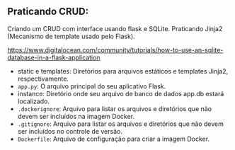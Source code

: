 ## Praticando CRUD:

Criando um CRUD com interface usando flask e SQLite.
Praticando Jinja2 (Mecanismo de template usado pelo Flask).

https://www.digitalocean.com/community/tutorials/how-to-use-an-sqlite-database-in-a-flask-application

- static e templates: Diretórios para arquivos estáticos e templates Jinja2, respectivamente.
- ``app.py``: O arquivo principal do seu aplicativo Flask.
- instance: Diretório onde seu arquivo de banco de dados app.db estará localizado.
- ``.dockerignore``: Arquivo para listar os arquivos e diretórios que não devem ser incluídos na imagem Docker.
- ``.gitignore``: Arquivo para listar os arquivos e diretórios que não devem ser incluídos no controle de versão.
- ``Dockerfile``: Arquivo de configuração para criar a imagem Docker.